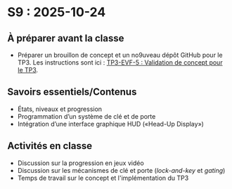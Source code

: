 # S9 : <!-- varexp:begin S9 -->2025-10-24<!-- varexp:end -->

## À préparer avant la classe

- Préparer un brouillon de concept et un no9uveau dépôt GitHub pour le TP3. Les instructions sont ici : [TP3-EVF-5 : Validation de concept pour le TP3](/03-evaluations/formatives/91-elaboration-tp3/).

## Savoirs essentiels/Contenus

- États, niveaux et progression
- Programmation d’un système de clé et de porte
- Intégration d’une interface graphique HUD («Head-Up Display»)

## Activités en classe

- Discussion sur la progression en jeux vidéo
- Discussion sur les mécanismes de clé et porte (*lock-and-key* et *gating*)
- Temps de travail sur le concept et l'implémentation du TP3

